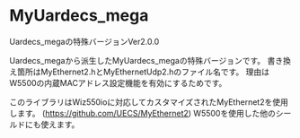 # MyUardecs_mega
Uardecs_megaの特殊バージョンVer2.0.0

Uardecs_megaから派生したMyUardecs_megaの特殊バージョンです。
書き換え箇所はMyEthernet2.hとMyEthernetUdp2.hのファイル名です。
理由はW5500の内蔵MACアドレス設定機能を有効にするためです。
    
このライブラリはWiz550ioに対応してカスタマイズされたMyEthernet2を使用します。
(https://github.com/UECS/MyEthernet2)
W5500を使用した他のシールドにも使えます。 
